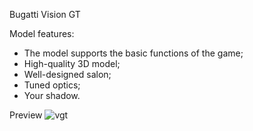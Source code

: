 Bugatti Vision GT

Model features:
- The model supports the basic functions of the game;
- High-quality 3D model;
- Well-designed salon;
- Tuned optics;
- Your shadow.

Preview
![vgt](https://user-images.githubusercontent.com/89213812/229545750-00fc81d3-5138-4eec-9b77-f6ef3efcc875.png)
